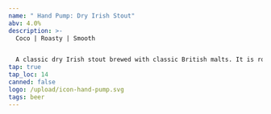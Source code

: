 ```yaml
---
name: " Hand Pump: Dry Irish Stout"
abv: 4.0%
description: >-
  Coco | Roasty | Smooth


  A classic dry Irish stout brewed with classic British malts. It is roasty with notes of cocoa and caramel with a coffee like finish. 
tap: true
tap_loc: 14
canned: false
logo: /upload/icon-hand-pump.svg
tags: beer
---
```

